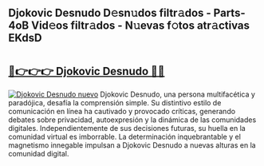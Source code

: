 ## Djokovic Desnudo D𝚎sn𝚞dos filtr𝚊dos - Parts-4oB Vid𝚎os filtr𝚊dos - N𝚞evas f𝚘tos atr𝚊ctivas EKdsD

# <h2><a href="http://mb4db0.tromn.icu/?c=Djokovic+Desnudo">🔗👉👉👉 Djokovic Desnudo 🔗🔗</a></h2>

[![Djokovic Desnudo nuevo](https://i.imgur.com/pEAQMta.gif)](http://mb4db0.tromn.icu/?c=Djokovic+Desnudo)
Djokovic Desnudo, una persona multifacética y paradójica, desafía la comprensión simple. Su distintivo estilo de comunicación en línea ha cautivado y provocado críticas, generando debates sobre privacidad, autoexpresión y la dinámica de las comunidades digitales. Independientemente de sus decisiones futuras, su huella en la comunidad virtual es imborrable. La determinación inquebrantable y el magnetismo innegable impulsan a Djokovic Desnudo a nuevas alturas en la comunidad digital.
